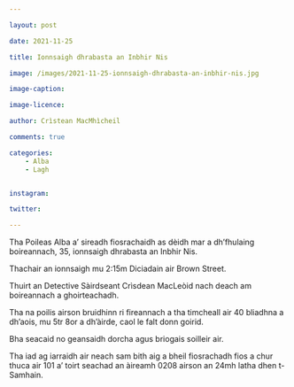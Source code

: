 ```yaml
---

layout: post

date: 2021-11-25

title: Ionnsaigh dhrabasta an Inbhir Nis

image: /images/2021-11-25-ionnsaigh-dhrabasta-an-inbhir-nis.jpg

image-caption:

image-licence:

author: Crìstean MacMhìcheil

comments: true

categories:
    - Alba
    - Lagh


instagram:

twitter:

---
```


Tha Poileas Alba a’ sireadh fiosrachaidh as dèidh mar a dh’fhulaing boireannach, 35, ionnsaigh dhrabasta an Inbhir Nis.

<!--more-->

Thachair an ionnsaigh mu 2:15m Diciadain air Brown Street.

Thuirt an Detective Sàirdseant Crìsdean MacLeòid nach deach am boireannach a ghoirteachadh.

Tha na poilis airson bruidhinn ri fireannach a tha timcheall air 40 bliadhna a dh’aois, mu 5tr 8or a dh’àirde, caol le falt donn goirid.

Bha seacaid no geansaidh dorcha agus briogais soilleir air.

Tha iad ag iarraidh air neach sam bith aig a bheil fiosrachadh fios a chur thuca air 101 a’ toirt seachad an àireamh 0208 airson an 24mh latha dhen t-Samhain.
